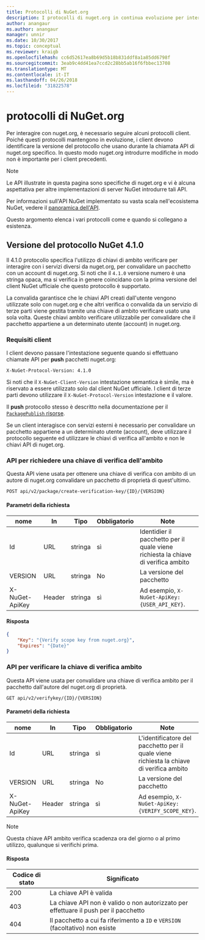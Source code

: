 ```yaml
---
title: Protocolli di NuGet.org
description: I protocolli di nuget.org in continua evoluzione per interagire con i client NuGet.
author: anangaur
ms.author: anangaur
manager: unnir
ms.date: 10/30/2017
ms.topic: conceptual
ms.reviewer: kraigb
ms.openlocfilehash: cc6d52617ea8b69d5b18b831ddf8a1a85dd6798f
ms.sourcegitcommit: 3eab9c4dd41ea7ccd2c28bb5ab16f6fbbec13708
ms.translationtype: MT
ms.contentlocale: it-IT
ms.lasthandoff: 04/26/2018
ms.locfileid: "31822578"
---
```

# <a name="nugetorg-protocols"></a>protocolli di NuGet.org

Per interagire con nuget.org, è necessario seguire alcuni protocolli client. Poiché questi protocolli mantengono in evoluzione, i client devono identificare la versione del protocollo che usano durante la chiamata API di nuget.org specifico. In questo modo nuget.org introdurre modifiche in modo non è importante per i client precedenti.

> [!Note]
> Le API illustrate in questa pagina sono specifiche di nuget.org e vi è alcuna aspettativa per altre implementazioni di server NuGet introdurre tali API. 

Per informazioni sull'API NuGet implementato su vasta scala nell'ecosistema NuGet, vedere il [panoramica dell'API](overview.md).

Questo argomento elenca i vari protocolli come e quando si collegano a esistenza.

## <a name="nuget-protocol-version-410"></a>Versione del protocollo NuGet 4.1.0

Il 4.1.0 protocollo specifica l'utilizzo di chiavi di ambito verificare per interagire con i servizi diversi da nuget.org, per convalidare un pacchetto con un account di nuget.org. Si noti che il `4.1.0` versione numero è una stringa opaca, ma si verifica in genere coincidano con la prima versione del client NuGet ufficiale che questo protocollo è supportato.

La convalida garantisce che le chiavi API creati dall'utente vengono utilizzate solo con nuget.org e che altri verifica o convalida da un servizio di terze parti viene gestita tramite una chiave di ambito verificare usato una sola volta. Queste chiavi ambito verificare utilizzabile per convalidare che il pacchetto appartiene a un determinato utente (account) in nuget.org.

### <a name="client-requirement"></a>Requisiti client

I client devono passare l'intestazione seguente quando si effettuano chiamate API per **push** pacchetti nuget.org:

    X-NuGet-Protocol-Version: 4.1.0

Si noti che il `X-NuGet-Client-Version` intestazione semantica è simile, ma è riservato a essere utilizzato solo dal client NuGet ufficiale. I client di terze parti devono utilizzare il `X-NuGet-Protocol-Version` intestazione e il valore.

Il **push** protocollo stesso è descritto nella documentazione per il [ `PackagePublish` risorse](package-publish-resource.md).

Se un client interagisce con servizi esterni è necessario per convalidare un pacchetto appartiene a un determinato utente (account), deve utilizzare il protocollo seguente ed utilizzare le chiavi di verifica all'ambito e non le chiavi API di nuget.org.

### <a name="api-to-request-a-verify-scope-key"></a>API per richiedere una chiave di verifica dell'ambito

Questa API viene usata per ottenere una chiave di verifica con ambito di un autore di nuget.org convalidare un pacchetto di proprietà di quest'ultimo.

    POST api/v2/package/create-verification-key/{ID}/{VERSION}

#### <a name="request-parameters"></a>Parametri della richiesta

nome           | In     | Tipo   | Obbligatorio | Note
-------------- | ------ | ------ | -------- | -----
Id             | URL    | stringa | sì      | Identidier il pacchetto per il quale viene richiesta la chiave di verifica ambito
VERSION        | URL    | stringa | No       | La versione del pacchetto
X-NuGet-ApiKey | Header | stringa | sì      | Ad esempio, `X-NuGet-ApiKey: {USER_API_KEY}`.

#### <a name="response"></a>Risposta

```json
{
    "Key": "{Verify scope key from nuget.org}",
    "Expires": "{Date}"
}
```

### <a name="api-to-verify-the-verify-scope-key"></a>API per verificare la chiave di verifica ambito

Questa API viene usata per convalidare una chiave di verifica ambito per il pacchetto dall'autore del nuget.org di proprietà.

    GET api/v2/verifykey/{ID}/{VERSION}

#### <a name="request-parameters"></a>Parametri della richiesta

nome           | In     | Tipo   | Obbligatorio | Note
-------------  | ------ | ------ | -------- | -----
Id             | URL    | stringa | sì      | L'identificatore del pacchetto per il quale viene richiesta la chiave di verifica ambito
VERSION        | URL    | stringa | No       | La versione del pacchetto
X-NuGet-ApiKey | Header | stringa | sì      | Ad esempio, `X-NuGet-ApiKey: {VERIFY_SCOPE_KEY}`.

> [!Note]
> Questa chiave API ambito verifica scadenza ora del giorno o al primo utilizzo, qualunque si verifichi prima.

#### <a name="response"></a>Risposta

Codice di stato | Significato
----------- | -------
200         | La chiave API è valida
403         | La chiave API non è valido o non autorizzato per effettuare il push per il pacchetto
404         | Il pacchetto a cui fa riferimento a `ID` e `VERSION` (facoltativo) non esiste
